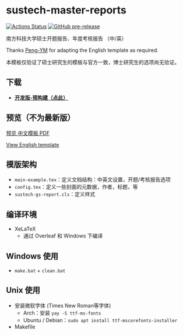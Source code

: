 # sustech-master-reports

[![Actions Status](https://github.com/liziwl/sustech-master-reports/actions/workflows/verify-compile.yml/badge.svg)](https://github.com/liziwl/sustech-master-reports/actions/workflows/verify-compile.yml)
[![GitHub pre-release](https://img.shields.io/github/v/release/liziwl/sustech-master-reports?include_prereleases&label=%E5%BC%80%E5%8F%91%E7%89%88-%E9%A2%84%E6%9E%84%E5%BB%BA)](https://github.com/liziwl/sustech-master-reports/releases/tag/dev-latest)

南方科技大学硕士开题报告、年度考核报告 （中/英）

Thanks [Peng-YM](https://github.com/Peng-YM) for adapting the English template as required.

本模板仅验证了硕士研究生的模板与官方一致，博士研究生的选项尚无验证。

## 下载

- **[开发版-预构建（点此）](https://github.com/liziwl/sustech-master-reports/releases/tag/dev-latest)**

## 预览（不为最新版）

[预览 中文模板 PDF](./main-cn.pdf)

[View English template](./main-en.pdf)

## 模版架构

- `main-example.tex`：定义文档结构：中英文设置，开题/考核报告选项
- `config.tex`：定义一些封面的元数据，作者，标题，等
- `sustech-gs-report.cls`：定义样式

## 编译环境

* XeLaTeX
  * 通过 Overleaf 和 Windows 下编译

## Windows 使用

* `make.bat` + `clean.bat`

## Unix 使用

* 安装微软字体 (Times New Roman等字体)
  * Arch：安装 `yay -S ttf-ms-fonts`
  * Ubuntu / Debian：`sudo apt install ttf-mscorefonts-installer`
* Makefile